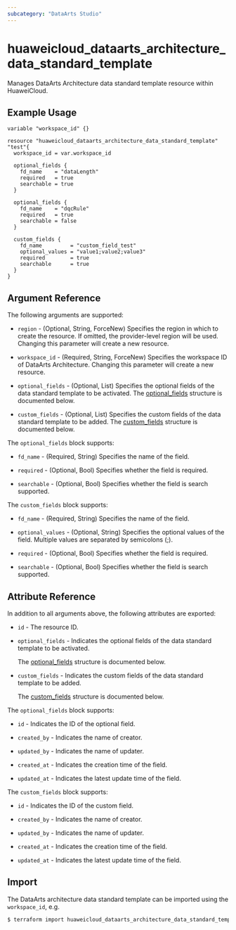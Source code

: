 ```yaml
---
subcategory: "DataArts Studio"
---
```


# huaweicloud_dataarts_architecture_data_standard_template

Manages DataArts Architecture data standard template resource within HuaweiCloud.

## Example Usage

```hcl
variable "workspace_id" {}

resource "huaweicloud_dataarts_architecture_data_standard_template" "test"{
  workspace_id = var.workspace_id

  optional_fields {
    fd_name    = "dataLength"
    required   = true
    searchable = true
  }

  optional_fields {
    fd_name    = "dqcRule"
    required   = true
    searchable = false
  }

  custom_fields {
    fd_name         = "custom_field_test"
    optional_values = "value1;value2;value3"
    required        = true
    searchable      = true
  }
}
```

## Argument Reference

The following arguments are supported:

* `region` - (Optional, String, ForceNew) Specifies the region in which to create the resource.
  If omitted, the provider-level region will be used. Changing this parameter will create a new resource.

* `workspace_id` - (Required, String, ForceNew) Specifies the workspace ID of DataArts Architecture. Changing this
  parameter will create a new resource.

* `optional_fields` - (Optional, List) Specifies the optional fields of the data standard template to be activated.
  The [optional_fields](#DataStandardTemplate_OptionalField) structure is documented below.

* `custom_fields` - (Optional, List) Specifies the custom fields of the data standard template to be added.
  The [custom_fields](#DataStandardTemplate_CustomField) structure is documented below.

<a name="DataStandardTemplate_OptionalField"></a>
The `optional_fields` block supports:

* `fd_name` - (Required, String) Specifies the name of the field.

* `required` - (Optional, Bool) Specifies whether the field is required.

* `searchable` - (Optional, Bool) Specifies whether the field is search supported.

<a name="DataStandardTemplate_CustomField"></a>
The `custom_fields` block supports:

* `fd_name` - (Required, String) Specifies the name of the field.

* `optional_values` - (Optional, String) Specifies the optional values of the field. Multiple values are separated by
  semicolons (;).

* `required` - (Optional, Bool) Specifies whether the field is required.

* `searchable` - (Optional, Bool) Specifies whether the field is search supported.

## Attribute Reference

In addition to all arguments above, the following attributes are exported:

* `id` - The resource ID.

* `optional_fields` - Indicates the optional fields of the data standard template to be activated.

  The [optional_fields](#DataStandardTemplate_OptionalField) structure is documented below.

* `custom_fields` - Indicates the custom fields of the data standard template to be added.

  The [custom_fields](#DataStandardTemplate_CustomField) structure is documented below.

<a name="DataStandardTemplate_OptionalField"></a>
The `optional_fields` block supports:

* `id` - Indicates the ID of the optional field.

* `created_by` - Indicates the name of creator.

* `updated_by` - Indicates the name of updater.

* `created_at` - Indicates the creation time of the field.

* `updated_at` - Indicates the latest update time of the field.

<a name="DataStandardTemplate_CustomField"></a>
The `custom_fields` block supports:

* `id` - Indicates the ID of the custom field.

* `created_by` - Indicates the name of creator.

* `updated_by` - Indicates the name of updater.

* `created_at` - Indicates the creation time of the field.

* `updated_at` - Indicates the latest update time of the field.

## Import

The DataArts architecture data standard template can be imported using the `workspace_id`, e.g.

```bash
$ terraform import huaweicloud_dataarts_architecture_data_standard_template.test <workspace_id>
```
